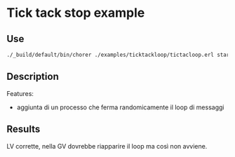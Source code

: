# Tick tack stop example

## Use

```bash
./_build/default/bin/chorer ./examples/ticktackloop/tictacloop.erl start0 examples/ticktackloop
```

## Description

Features:

- aggiunta di un processo che ferma randomicamente il loop di messaggi

## Results

LV corrette, nella GV dovrebbe riapparire il loop ma così non avviene.